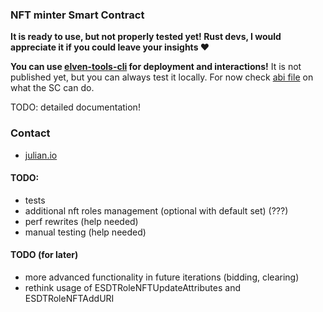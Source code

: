 ### NFT minter Smart Contract 

**It is ready to use, but not properly tested yet! Rust devs, I would appreciate it if you could leave your insights ❤️**

**You can use [elven-tools-cli](https://github.com/juliancwirko/elven-tools-cli/tree/development) for deployment and interactions!** It is not published yet, but you can always test it locally. For now check [abi file](https://github.com/juliancwirko/elven-nft-minter-sc/blob/development/output/elven-nft-minter.abi.json) on what the SC can do.

TODO: detailed documentation!

### Contact

- [julian.io](https://www.julian.io/)

#### TODO:

- tests
- additional nft roles management (optional with default set) (???)
- perf rewrites (help needed)
- manual testing (help needed)

#### TODO (for later)
- more advanced functionality in future iterations (bidding, clearing)
- rethink usage of ESDTRoleNFTUpdateAttributes and ESDTRoleNFTAddURI
